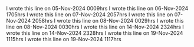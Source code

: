 I wrote this line on 05-Nov-2024 0009hrs
I wrote this line on 06-Nov-2024 1705hrs
I wrote this line on 07-Nov-2024 2057hrs
I wrote this line on 07-Nov-2024 2058hrs
I wrote this line on 08-Nov-2024 0029hrs
I wrote this line on 08-Nov-2024 0030hrs
I wrote this line on 14-Nov-2024 2324hrs
I wrote this line on 14-Nov-2024 2328hrs
I wrote this line on 19-Nov-2024 1115hrs
I wrote this line on 19-Nov-2024 1117hrs
